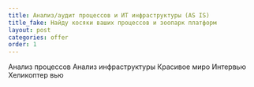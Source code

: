 ```yaml
---
title: Анализ/аудит процессов и ИТ инфраструктуры (AS IS)
title_fake: Найду косяки ваших процессов и зоопарк платформ
layout: post
categories: offer
order: 1
---
```


Анализ процессов
Анализ инфраструктуры
Красивое миро
Интервью
Хеликоптер вью